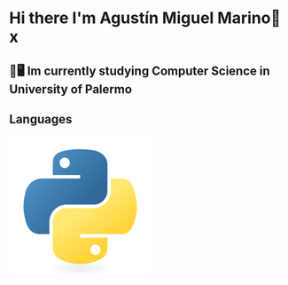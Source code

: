 # Hi there I'm Agustín Miguel Marino👋x
## 🏢🖥️ Im currently studying Computer Science in University of Palermo 

## Languages
<img src="https://raw.githubusercontent.com/devicons/devicon/master/icons/python/python-original.svg">

<!--
**Amarin38/Amarin38** is a ✨ _special_ ✨ repository because its `README.md` (this file) appears on your GitHub profile.


- 🔭 I’m currently working on ...
- 🌱 I’m currently learning ...
- 👯 I’m looking to collaborate on ...
- 🤔 I’m looking for help with ...
- 📫 How to reach me: ...

-->
